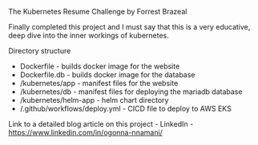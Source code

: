 The Kubernetes Resume Challenge by Forrest Brazeal 

Finally completed this project and I must say that this is a very educative, deep dive into the inner workings of kubernetes.

Directory structure
- Dockerfile - builds docker image for the website
- Dockerfile.db - builds docker image for the database
- /kubernetes/app - manifest files for the website
- /kubernetes/db - manifest files for deploying the mariadb database
- /kubernetes/helm-app - helm chart directory
- /.github/workflows/deploy.yml - CICD file to deploy to AWS EKS  

Link to a detailed blog article on this project - 
LinkedIn - https://www.linkedin.com/in/ogonna-nnamani/
